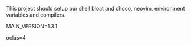 This project should setup our shell bloat and choco, neovim, environment variables and compilers.


MAIN_VERSION=1.3.1

oclas=4
